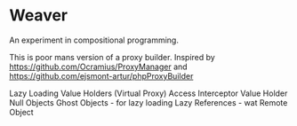 Weaver
======

An experiment in compositional programming. 

This is poor mans version of a proxy builder. Inspired by https://github.com/Ocramius/ProxyManager and https://github.com/ejsmont-artur/phpProxyBuilder



Lazy Loading Value Holders (Virtual Proxy)
Access Interceptor Value Holder
Null Objects
Ghost Objects - for lazy loading
Lazy References - wat
Remote Object